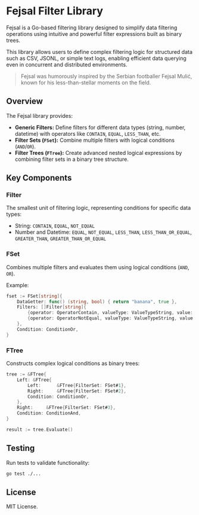 # Fejsal Filter Library

Fejsal is a Go-based filtering library designed to simplify data filtering operations using intuitive and powerful filter expressions built as binary trees.

This library allows users to define complex filtering logic for structured data such as CSV, JSONL, or simple text logs, enabling efficient data querying even in concurrent and distributed environments.

> Fejsal was humorously inspired by the Serbian footballer Fejsal Mulić, known for his less-than-stellar moments on the field.


## Overview

The Fejsal library provides:

- **Generic Filters:** Define filters for different data types (string, number, datetime) with operators like `CONTAIN`, `EQUAL`, `LESS_THAN`, etc.
- **Filter Sets (`FSet`):** Combine multiple filters with logical conditions (`AND`/`OR`).
- **Filter Trees (`FTree`):** Create advanced nested logical expressions by combining filter sets in a binary tree structure.

## Key Components

### Filter

The smallest unit of filtering logic, representing conditions for specific data types:

- String: `CONTAIN`, `EQUAL`, `NOT_EQUAL`
- Number and Datetime: `EQUAL`, `NOT_EQUAL`, `LESS_THAN`, `LESS_THAN_OR_EQUAL`, `GREATER_THAN`, `GREATER_THAN_OR_EQUAL`

### FSet

Combines multiple filters and evaluates them using logical conditions (`AND`, `OR`).

Example:

```go
fset := FSet[string]{
	DataGetter: func() (string, bool) { return "banana", true },
	Filters: []Filter[string]{
		{operator: OperatorContain, valueType: ValueTypeString, value: "ana"},
		{operator: OperatorNotEqual, valueType: ValueTypeString, value: "tomato"},
	},
	Condition: ConditionOr,
}
```

### FTree

Constructs complex logical conditions as binary trees:

```go
tree := &FTree{
	Left: &FTree{
		Left:      &FTree{FilterSet: FSet#1},
		Right:     &FTree{FilterSet: FSet#2},
		Condition: ConditionOr,
	},
	Right:     &FTree{FilterSet: FSet#3},
	Condition: ConditionAnd,
}

result := tree.Evaluate()
```
## Testing

Run tests to validate functionality:

```bash
go test ./...
```

## License

MIT License.

